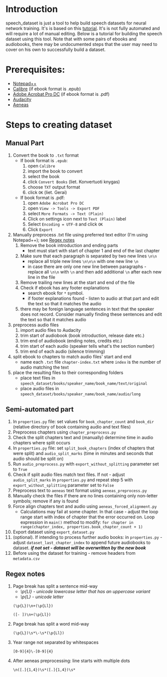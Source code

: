 # Introduction

speech_dataset is just a tool to help build speech datasets for neural network training. It's is based on this [tutorial](https://medium.com/@klintcho/creating-an-open-speech-recognition-dataset-for-almost-any-language-c532fb2bc0cf). It's is not fully automated and will require a lot of manual editing. Below is a tutorial for building the speech dataset using this tool. Note that with some pairs of ebooks and audiobooks, there may be undocumented steps that the user may need to cover on his own to successfully build a dataset.

# Prerequisites:

* [Notepad++](https://notepad-plus-plus.org/downloads/)
* [Calibre](https://calibre-ebook.com/download) (if ebook format is .epub)
* [Adobe Acrobat Pro DC](https://get.adobe.com/reader/) (if ebook format is .pdf)
* [Audacity](https://www.audacityteam.org/download/)
* [Aeneas](https://github.com/readbeyond/aeneas/blob/master/wiki/INSTALL.md)

# Steps to creating dataset

## Manual Part

1. Convert the book to `.txt` format
   - If book format is `.epub`:
     1. open `Calibre`
     2. import the book to convert
     3. select the book
     4. click `Convert Books` (liet. Konvertuoti knygas)
     5. choose `TXT` output format
     6. click `OK` (liet. Gerai)
   - If book format is .pdf:
     1. open `Adobe Acrobat Pro DC`
     2. open `View -> Tools -> Export PDF`
     3. select `More Formats -> Text (Plain)`
     4. Click on settings icon next to `Text (Plain)` label
     5. Select `Encoding = UTF-8` and click `OK`
     6. Click `Export`
2. Manually preprocess .txt file using preferred text editor (I'm using Notepad++); see [Regex notes](#Regex-notes)
   1. Remove the book introduction and ending parts
      - text must start with start of chapter 1 and end of the last chapter
   2. Make sure that each paragraph is separated by two new lines `\n\n`
      - replace all triple new lines `\n\n\n` with one new line `\n`
      - in case there are only one new line between paragraphs - replace all `\n\n` with `\n` and then add additional `\n` after each new line in the file
   3. Remove trailing new lines at the start and end of the file
   4. Check if ebook has any footer explanations
      - search ebook for `*` symbol.
      - if footer explanations found - listen to audio at that part and edit the text so that it matches the audio
   5. there may be foreign language sentences in text that the speaker does not record. Consider manually finding these sentences and edit the text so that it matches audio
3. preprocess audio files
   1. import audio files to Audacity
   2. trim start of audiobook (book introduction, release date etc.)
   3. trim end of audiobook (ending notes, credits etc.)
   4. trim start of each audio (speaker tells what's the section number)
   5. trim end of each audio (silence trimming)
4. split ebook to chapters to match audio files' start and end
   - name each `.txt` file `chapter-index.txt` where `index` is the number of audio matching the text
5. place the resulting files to their corresponding folders
   - place text files in `speech_dataset/books/speaker_name/book_name/text/original`
   - place audio files in `speech_dataset/books/speaker_name/book_name/audio/long`
	
## Semi-automated part

1. In `properties.py` file: set values for `book_chapter_count` and `book_dir` (relative directory of book containing audio and text files)
2. Preprocess chapters using `chapter_preprocess.py`
3. Check the split chapters text and (manually) determine time in audio chapters where split occurs
4. In `properties.py` file: set `split_book_chapters` (index of chapters that were split) and `audio_split_marks` (time in minutes and seconds that audio should be split on)
5. Run `audio_preprocess.py` with `export_without_splitting` parameter set to `True`
6. Check if split audio files match text files. If not - adjust `audio_split_marks` in `properties.py` and repeat step 5 with `export_without_splitting` parameter set to `False`
7. Preprocess text to `aeneas` text format using `aeneas_preprocess.py`
8. Manually check the files if there are no lines containing only non-letter symbols; remove if any is found
9. Force align chapters text and audio using `aeneas_forced_alignment.py`
   - Calculations may fail at some chapter. In that case - adjust the loop range start with index of chapter that the error occurred on. Loop expression in `main()` method to modify:
     `for chapter in range(chapter_index, properties.book_chapter_count + 1)`
10. Export dataset using `export_dataset.py`
11. (optional). If intending to process further audio books: in `properties.py` - adjust `dataset_last_chapter_index` to append future audiobooks to dataset. ***if not set - dataset will be overwritten by the new book***
12. Before using the dataset for training - remove headers from `metadata.csv`

## Regex notes
1. Page break has split a sentence mid-way
   - *\p{Ll} - unicode lowercase letter that has an uppercase variant*
   - *\p{L} - unicode letter*
    ```
    (\p{L})\n+(\p{Ll})
    ```
    ```
    ([- ])\n+(\p{Ll})
    ```
2. Page break has split a word mid-way
    ```
    (\p{L})\s*\-\s*(\p{Ll})
    ```
3. Year range not separated by whitespaces
    ```
    [0-9]{4}\-[0-9]{4}
   ```
4. After aeneas preprocessing: line starts with multiple dots
    ```
    \n([.]{1,4})\s*([.]{1,4})\s*
   ```
